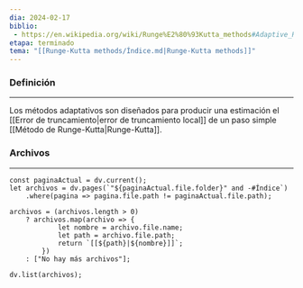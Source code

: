 ```yaml
---
dia: 2024-02-17
biblio:
 - https://en.wikipedia.org/wiki/Runge%E2%80%93Kutta_methods#Adaptive_Runge%E2%80%93Kutta_methods
etapa: terminado
tema: "[[Runge-Kutta methods/Índice.md|Runge-Kutta methods]]"
---
```

### Definición
---
Los métodos adaptativos son diseñados para producir una estimación el [[Error de truncamiento|error de truncamiento local]] de un paso simple [[Método de Runge-Kutta|Runge-Kutta]]. 



### Archivos
---
```dataviewjs 
const paginaActual = dv.current();
let archivos = dv.pages(`"${paginaActual.file.folder}" and -#Índice`)
	.where(pagina => pagina.file.path != paginaActual.file.path);

archivos = (archivos.length > 0) 
	? archivos.map(archivo => {
			let nombre = archivo.file.name;
			let path = archivo.file.path;
			return `[[${path}|${nombre}]]`;
		}) 
	: ["No hay más archivos"];

dv.list(archivos);	
```